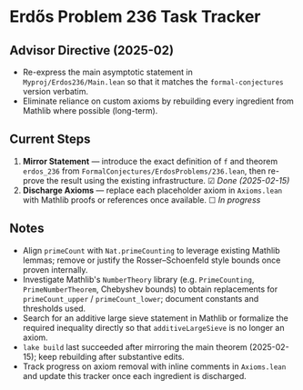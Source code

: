 # Erdős Problem 236 Task Tracker

## Advisor Directive (2025-02)
- Re-express the main asymptotic statement in `Myproj/Erdos236/Main.lean` so that it matches the `formal-conjectures` version verbatim.
- Eliminate reliance on custom axioms by rebuilding every ingredient from Mathlib where possible (long-term).

## Current Steps
1. **Mirror Statement** — introduce the exact definition of `f` and theorem `erdos_236` from `FormalConjectures/ErdosProblems/236.lean`, then re-prove the result using the existing infrastructure. ☑ _Done (2025-02-15)_
2. **Discharge Axioms** — replace each placeholder axiom in `Axioms.lean` with Mathlib proofs or references once available. ☐ _In progress_

## Notes
- Align `primeCount` with `Nat.primeCounting` to leverage existing Mathlib lemmas; remove or justify the Rosser–Schoenfeld style bounds once proven internally.
- Investigate Mathlib's `NumberTheory` library (e.g. `PrimeCounting`, `PrimeNumberTheorem`, Chebyshev bounds) to obtain replacements for `primeCount_upper` / `primeCount_lower`; document constants and thresholds used.
- Search for an additive large sieve statement in Mathlib or formalize the required inequality directly so that `additiveLargeSieve` is no longer an axiom.
- `lake build` last succeeded after mirroring the main theorem (2025-02-15); keep rebuilding after substantive edits.
- Track progress on axiom removal with inline comments in `Axioms.lean` and update this tracker once each ingredient is discharged.
